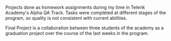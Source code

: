 Projects done as homework assignments during my time in Telerik Academy's Alpha QA Track.
Tasks were completed at different stages of the program, so quality is not consistent with current abilities.

Final Project is a collaboration between three students of the academy as a graduation project over the course of the last weeks in the program.
